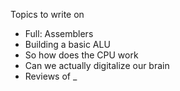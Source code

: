 Topics to write on

- Full: Assemblers
- Building a basic ALU
- So how does the CPU work
- Can we actually digitalize our brain
- Reviews of _